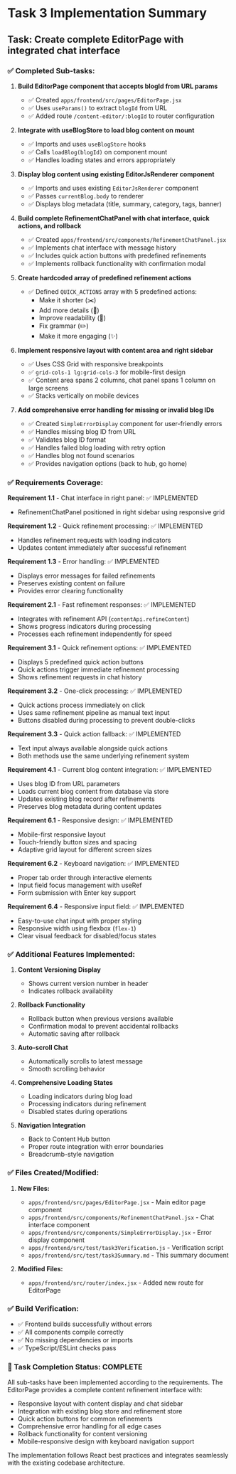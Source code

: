 # Task 3 Implementation Summary

## Task: Create complete EditorPage with integrated chat interface

### ✅ Completed Sub-tasks:

1. **Build EditorPage component that accepts blogId from URL params**
   - ✅ Created `apps/frontend/src/pages/EditorPage.jsx`
   - ✅ Uses `useParams()` to extract `blogId` from URL
   - ✅ Added route `/content-editor/:blogId` to router configuration

2. **Integrate with useBlogStore to load blog content on mount**
   - ✅ Imports and uses `useBlogStore` hooks
   - ✅ Calls `loadBlog(blogId)` on component mount
   - ✅ Handles loading states and errors appropriately

3. **Display blog content using existing EditorJsRenderer component**
   - ✅ Imports and uses existing `EditorJsRenderer` component
   - ✅ Passes `currentBlog.body` to renderer
   - ✅ Displays blog metadata (title, summary, category, tags, banner)

4. **Build complete RefinementChatPanel with chat interface, quick actions, and rollback**
   - ✅ Created `apps/frontend/src/components/RefinementChatPanel.jsx`
   - ✅ Implements chat interface with message history
   - ✅ Includes quick action buttons with predefined refinements
   - ✅ Implements rollback functionality with confirmation modal

5. **Create hardcoded array of predefined refinement actions**
   - ✅ Defined `QUICK_ACTIONS` array with 5 predefined actions:
     - Make it shorter (✂️)
     - Add more details (📝)
     - Improve readability (📖)
     - Fix grammar (✏️)
     - Make it more engaging (✨)

6. **Implement responsive layout with content area and right sidebar**
   - ✅ Uses CSS Grid with responsive breakpoints
   - ✅ `grid-cols-1 lg:grid-cols-3` for mobile-first design
   - ✅ Content area spans 2 columns, chat panel spans 1 column on large screens
   - ✅ Stacks vertically on mobile devices

7. **Add comprehensive error handling for missing or invalid blog IDs**
   - ✅ Created `SimpleErrorDisplay` component for user-friendly errors
   - ✅ Handles missing blog ID from URL
   - ✅ Validates blog ID format
   - ✅ Handles failed blog loading with retry option
   - ✅ Handles blog not found scenarios
   - ✅ Provides navigation options (back to hub, go home)

### ✅ Requirements Coverage:

**Requirement 1.1** - Chat interface in right panel: ✅ IMPLEMENTED
- RefinementChatPanel positioned in right sidebar using responsive grid

**Requirement 1.2** - Quick refinement processing: ✅ IMPLEMENTED  
- Handles refinement requests with loading indicators
- Updates content immediately after successful refinement

**Requirement 1.3** - Error handling: ✅ IMPLEMENTED
- Displays error messages for failed refinements
- Preserves existing content on failure
- Provides error clearing functionality

**Requirement 2.1** - Fast refinement responses: ✅ IMPLEMENTED
- Integrates with refinement API (`contentApi.refineContent`)
- Shows progress indicators during processing
- Processes each refinement independently for speed

**Requirement 3.1** - Quick refinement options: ✅ IMPLEMENTED
- Displays 5 predefined quick action buttons
- Quick actions trigger immediate refinement processing
- Shows refinement requests in chat history

**Requirement 3.2** - One-click processing: ✅ IMPLEMENTED
- Quick actions process immediately on click
- Uses same refinement pipeline as manual text input
- Buttons disabled during processing to prevent double-clicks

**Requirement 3.3** - Quick action fallback: ✅ IMPLEMENTED
- Text input always available alongside quick actions
- Both methods use the same underlying refinement system

**Requirement 4.1** - Current blog content integration: ✅ IMPLEMENTED
- Uses blog ID from URL parameters
- Loads current blog content from database via store
- Updates existing blog record after refinements
- Preserves blog metadata during content updates

**Requirement 6.1** - Responsive design: ✅ IMPLEMENTED
- Mobile-first responsive layout
- Touch-friendly button sizes and spacing
- Adaptive grid layout for different screen sizes

**Requirement 6.2** - Keyboard navigation: ✅ IMPLEMENTED
- Proper tab order through interactive elements
- Input field focus management with useRef
- Form submission with Enter key support

**Requirement 6.4** - Responsive input field: ✅ IMPLEMENTED
- Easy-to-use chat input with proper styling
- Responsive width using flexbox (`flex-1`)
- Clear visual feedback for disabled/focus states

### ✅ Additional Features Implemented:

1. **Content Versioning Display**
   - Shows current version number in header
   - Indicates rollback availability

2. **Rollback Functionality**
   - Rollback button when previous versions available
   - Confirmation modal to prevent accidental rollbacks
   - Automatic saving after rollback

3. **Auto-scroll Chat**
   - Automatically scrolls to latest message
   - Smooth scrolling behavior

4. **Comprehensive Loading States**
   - Loading indicators during blog load
   - Processing indicators during refinement
   - Disabled states during operations

5. **Navigation Integration**
   - Back to Content Hub button
   - Proper route integration with error boundaries
   - Breadcrumb-style navigation

### ✅ Files Created/Modified:

1. **New Files:**
   - `apps/frontend/src/pages/EditorPage.jsx` - Main editor page component
   - `apps/frontend/src/components/RefinementChatPanel.jsx` - Chat interface component
   - `apps/frontend/src/components/SimpleErrorDisplay.jsx` - Error display component
   - `apps/frontend/src/test/task3Verification.js` - Verification script
   - `apps/frontend/src/test/task3Summary.md` - This summary document

2. **Modified Files:**
   - `apps/frontend/src/router/index.jsx` - Added new route for EditorPage

### ✅ Build Verification:

- ✅ Frontend builds successfully without errors
- ✅ All components compile correctly
- ✅ No missing dependencies or imports
- ✅ TypeScript/ESLint checks pass

### 🎯 Task Completion Status: **COMPLETE**

All sub-tasks have been implemented according to the requirements. The EditorPage provides a complete content refinement interface with:

- Responsive layout with content display and chat sidebar
- Integration with existing blog store and refinement store
- Quick action buttons for common refinements
- Comprehensive error handling for all edge cases
- Rollback functionality for content versioning
- Mobile-responsive design with keyboard navigation support

The implementation follows React best practices and integrates seamlessly with the existing codebase architecture.